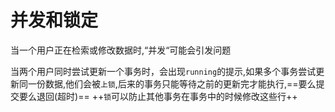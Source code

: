 # 并发和锁定


当一个用户正在检索或修改数据时,“并发“可能会引发问题

当两个用户同时尝试更新一个事务时，会出现`running`的提示,如果多个事务尝试更新同一份数据,他们会被`上锁`,后来的事务只能等待之前的更新完才能执行,==要么提交要么退回(超时)==
++`锁`可以防止其他事务在事务中的时候修改这些行++